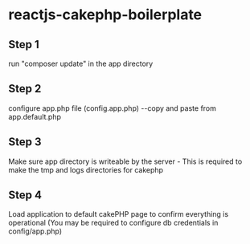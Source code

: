 # reactjs-cakephp-boilerplate

## Step 1
run "composer update" in the app directory

## Step 2
configure app.php file (config.app.php) --copy and paste from app.default.php

## Step 3
Make sure app directory is writeable by the server
    - This is required to make the tmp and logs directories for cakephp

## Step 4
Load application to default cakePHP page to confirm everything is operational
(You may be required to configure db credentials in config/app.php)

